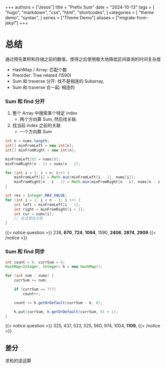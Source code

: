 +++
authors = ["Jesse"]
title = "Prefix Sum"
date = "2024-10-13"
tags = [
    "hugo",
    "markdown",
    "css",
    "html",
    "shortcodes",
]
categories = [
    "theme demo",
    "syntax",
]
series = ["Theme Demo"]
aliases = ["migrate-from-jekyl"]
+++

# 总结

通过预先累积和存储之前的数值，使得之后使用极大地降低区间查询的时间复杂度

- HashMap / Array: 匹配个数
- Preorder: Tree related (1590)
- Sum 和 traverse 分开: 找不是相连的 Subarray,
- Sum 和 traverse 合一起: 相连的

### Sum 和 find 分开

1. 整个 Array 中搜索某个特定 index
   - 两个方向算 Sum, 然后找关联.
2. 找当前 index 之前的关联
   - 一个方向算 Sum

```JAVA
int n = nums.length;
int[] minFromLeft = new int[n];
int[] minFromRight = new int[n];

minFromLeft[0] = nums[0];
minFromRight[n - 1] = nums[n - 1];

for (int i = 1; i < n; i++) {
    minFromLeft[i] = Math.min(minFromLeft[i - 1], nums[i]);
    minFromRight[n - i - 1] = Math.min(minFromRight[n - i], nums[n - i - 1]);
}

int res = Integer.MAX_VALUE;
for (int i = 1; i < n - 1; i ++) {
    int left = minFromLeft[i - 1];
    int right = minFromRight[i + 1];
    int cur = nums[i];
    // 在这里找关联
}
```

{{< notice question >}}
238, **670**, **724**, **1094**, 1590, **2406**, **2874**, **2909**
{{< /notice >}}

### Sum 和 find 同步

```JAVA
int count = 0, currSum = 0;
HashMap<Integer, Integer> h = new HashMap();

for (int num : nums) {
    currSum += num;

    if (currSum == ???)
        count++;

    count += h.getOrDefault(currSum - k, 0);

    h.put(currSum, h.getOrDefault(currSum, 0) + 1);
}
```

{{< notice question >}}
325, 437, 523, 525, 560, 974, 1004, **1109**,
{{< /notice >}}

## 差分

求和的逆运算
